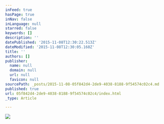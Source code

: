 ```yaml
---
inFeed: true
hasPage: true
inNav: false
inLanguage: null
starred: false
keywords: []
description: ''
datePublished: '2015-11-08T12:30:22.513Z'
dateModified: '2015-11-08T12:30:05.168Z'
title: ''
authors: []
publisher:
  name: null
  domain: null
  url: null
  favicon: null
sourcePath: _posts/2015-11-08-05f842d4-2de9-4038-8188-9f54574c02c4.md
published: true
url: 05f842d4-2de9-4038-8188-9f54574c02c4/index.html
_type: Article

---
```

![](https://the-grid-user-content.s3-us-west-2.amazonaws.com/65a972de-22ac-4b30-88ed-07b60df19767.jpg)
